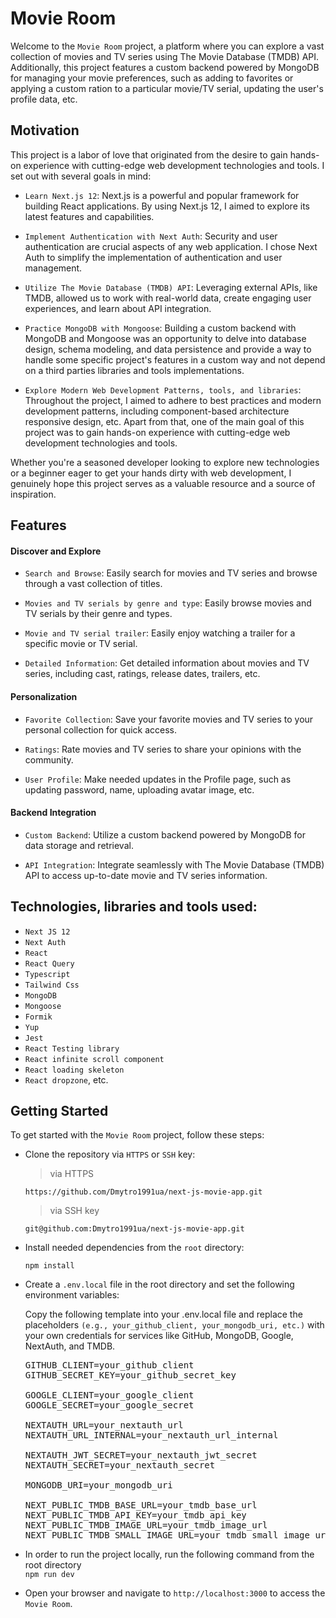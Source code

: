 # Movie Room
Welcome to the `Movie Room` project, a platform where you can explore a vast collection of movies and TV series using The Movie Database (TMDB) API. Additionally, this project features a custom backend powered by MongoDB for managing your movie preferences, such as adding to favorites or applying a custom ration to a particular movie/TV serial, updating the user's profile data, etc.

## Motivation

This project is a labor of love that originated from the desire to gain hands-on experience with cutting-edge web development technologies and tools. I set out with several goals in mind:

- `Learn Next.js 12`: Next.js is a powerful and popular framework for building React applications. By using Next.js 12, I aimed to explore its latest features and capabilities.

- `Implement Authentication with Next Auth`: Security and user authentication are crucial aspects of any web application. I chose Next Auth to simplify the implementation of authentication and user management.

- `Utilize The Movie Database (TMDB) API`: Leveraging external APIs, like TMDB, allowed us to work with real-world data, create engaging user experiences, and learn about API integration.

- `Practice MongoDB with Mongoose`: Building a custom backend with MongoDB and Mongoose was an opportunity to delve into database design, schema modeling, and data persistence and provide a way to handle some specific project's features in a custom way and not depend on a third parties libraries and tools implementations.

- `Explore Modern Web Development Patterns, tools, and libraries`: Throughout the project, I aimed to adhere to best practices and modern development patterns, including component-based architecture responsive design, etc. Apart from that, one of the main goal of this project was to gain hands-on experience with cutting-edge web development technologies and tools.

Whether you're a seasoned developer looking to explore new technologies or a beginner eager to get your hands dirty with web development, I genuinely hope this project serves as a valuable resource and a source of inspiration.

## Features

#### Discover and Explore

- `Search and Browse`: Easily search for movies and TV series and browse through a vast collection of titles.

- `Movies and TV serials by genre and type`: Easily browse movies and TV serials by their genre and types.
  
- `Movie and TV serial trailer`: Easily enjoy watching a trailer for a specific movie or TV serial.
  
- `Detailed Information`: Get detailed information about movies and TV series, including cast, ratings, release dates, trailers, etc.

#### Personalization

- `Favorite Collection`: Save your favorite movies and TV series to your personal collection for quick access.

- `Ratings`: Rate movies and TV series to share your opinions with the community.

- `User Profile`: Make needed updates in the Profile page, such as updating password, name, uploading avatar image, etc.

#### Backend Integration

- `Custom Backend`: Utilize a custom backend powered by MongoDB for data storage and retrieval.

- `API Integration`: Integrate seamlessly with The Movie Database (TMDB) API to access up-to-date movie and TV series information.

## Technologies, libraries and tools used:
- `Next JS 12`
- `Next Auth`
- `React`
- `React Query`
- `Typescript`
- `Tailwind Css`
- `MongoDB`
- `Mongoose`
- `Formik`
- `Yup`
- `Jest`
- `React Testing library`
- `React infinite scroll component`
- `React loading skeleton`
- `React dropzone`, etc.

## Getting Started
To get started with the `Movie Room` project, follow these steps:
- Clone the repository via `HTTPS` or `SSH` key:
  > via HTTPS
  
  `https://github.com/Dmytro1991ua/next-js-movie-app.git`
  > via SSH key

  `git@github.com:Dmytro1991ua/next-js-movie-app.git`
- Install needed dependencies from the `root` directory:
  
  `npm install`
- Create a `.env.local` file in the root directory and set the following environment variables:
  
  Copy the following template into your .env.local file and replace the placeholders `(e.g., your_github_client, your_mongodb_uri, etc.)` with your own credentials for services like GitHub, MongoDB, Google, NextAuth, and TMDB.
  
  <pre>
  GITHUB_CLIENT=your_github_client
  GITHUB_SECRET_KEY=your_github_secret_key

  GOOGLE_CLIENT=your_google_client
  GOOGLE_SECRET=your_google_secret

  NEXTAUTH_URL=your_nextauth_url
  NEXTAUTH_URL_INTERNAL=your_nextauth_url_internal

  NEXTAUTH_JWT_SECRET=your_nextauth_jwt_secret
  NEXTAUTH_SECRET=your_nextauth_secret

  MONGODB_URI=your_mongodb_uri

  NEXT_PUBLIC_TMDB_BASE_URL=your_tmdb_base_url
  NEXT_PUBLIC_TMDB_API_KEY=your_tmdb_api_key
  NEXT_PUBLIC_TMDB_IMAGE_URL=your_tmdb_image_url
  NEXT_PUBLIC_TMDB_SMALL_IMAGE_URL=your_tmdb_small_image_url
  </pre>
- In order to run the project locally, run the following command from the root directory  
  `npm run dev`

- Open your browser and navigate to `http://localhost:3000` to access the `Movie Room`.
  
